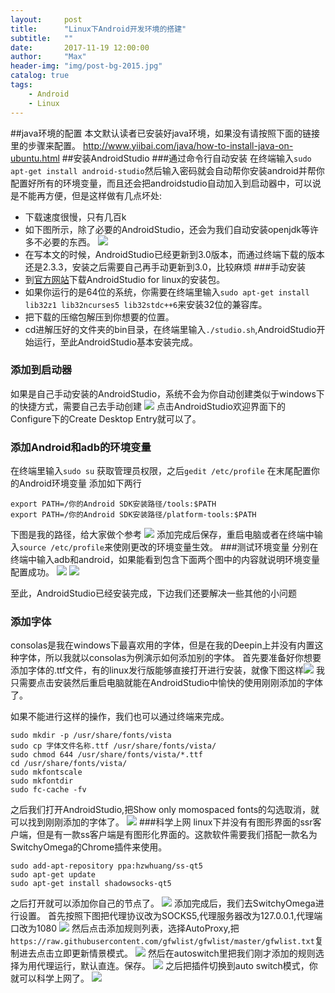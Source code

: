 ```yaml
---
layout:     post
title:      "Linux下Android开发环境的搭建"
subtitle:   ""
date:       2017-11-19 12:00:00
author:     "Max"
header-img: "img/post-bg-2015.jpg"
catalog: true
tags:
    - Android
    - Linux
---
```


##java环境的配置
本文默认读者已安装好java环境，如果没有请按照下面的链接里的步骤来配置。
http://www.yiibai.com/java/how-to-install-java-on-ubuntu.html
##安装AndroidStudio
###通过命令行自动安装
在终端输入```sudo apt-get install android-studio```然后输入密码就会自动帮你安装android并帮你配置好所有的环境变量，而且还会把androidstudio自动加入到启动器中，可以说是不能再方便，但是这样做有几点坏处:
+ 下载速度很慢，只有几百k 
+ 如下图所示，除了必要的AndroidStudio，还会为我们自动安装openjdk等许多不必要的东西。
![](http://upload-images.jianshu.io/upload_images/6524321-639e97bf084b5d4f.png?imageMogr2/auto-orient/strip%7CimageView2/2/w/1240)
+ 在写本文的时候，AndroidStudio已经更新到3.0版本，而通过终端下载的版本还是2.3.3，安装之后需要自己再手动更新到3.0，比较麻烦
###手动安装
+ 到[官方网站](https://developer.android.google.cn/studio/index.html)下载AndroidStudio for linux的安装包。
+ 如果你运行的是64位的系统，你需要在终端里输入```sudo apt-get install lib32z1 lib32ncurses5 lib32stdc++6```来安装32位的兼容库。
+ 把下载的压缩包解压到你想要的位置。
+ cd进解压好的文件夹的bin目录，在终端里输入```./studio.sh```,AndroidStudio开始运行，至此AndroidStudio基本安装完成。
### 添加到启动器
如果是自己手动安装的AndroidStudio，系统不会为你自动创建类似于windows下的快捷方式，需要自己去手动创建
![](http://upload-images.jianshu.io/upload_images/6524321-abe15535e587cd85.png?imageMogr2/auto-orient/strip%7CimageView2/2/w/1240)
点击AndroidStudio欢迎界面下的Configure下的Create Desktop Entry就可以了。
### 添加Android和adb的环境变量
在终端里输入```sudo su``` 获取管理员权限，之后```gedit /etc/profile```  在末尾配置你的Android环境变量
添加如下两行
```
export PATH=/你的Android SDK安装路径/tools:$PATH
export PATH=/你的Android SDK安装路径/platform-tools:$PATH
```
下图是我的路径，给大家做个参考
![](http://upload-images.jianshu.io/upload_images/6524321-d80bc227418959a0.png?imageMogr2/auto-orient/strip%7CimageView2/2/w/1240)
添加完成后保存，重启电脑或者在终端中输入```source /etc/profile```来使刚更改的环境变量生效。
###测试环境变量
分别在终端中输入adb和android，如果能看到包含下面两个图中的内容就说明环境变量配置成功。
![](http://upload-images.jianshu.io/upload_images/6524321-2036ab60d916deff.png?imageMogr2/auto-orient/strip%7CimageView2/2/w/1240)
![](http://upload-images.jianshu.io/upload_images/6524321-4bcd2c8375d004e5.png?imageMogr2/auto-orient/strip%7CimageView2/2/w/1240)




至此，AndroidStudio已经安装完成，下边我们还要解决一些其他的小问题
### 添加字体
consolas是我在windows下最喜欢用的字体，但是在我的Deepin上并没有内置这种字体，所以我就以consolas为例演示如何添加别的字体。
首先要准备好你想要添加字体的.ttf文件，有的linux发行版能够直接打开进行安装，就像下图这样![](http://upload-images.jianshu.io/upload_images/6524321-c488115b6b753f5c.png?imageMogr2/auto-orient/strip%7CimageView2/2/w/1240)
我只需要点击安装然后重启电脑就能在AndroidStudio中愉快的使用刚刚添加的字体了。

如果不能进行这样的操作，我们也可以通过终端来完成。
```
sudo mkdir -p /usr/share/fonts/vista
sudo cp 字体文件名称.ttf /usr/share/fonts/vista/
sudo chmod 644 /usr/share/fonts/vista/*.ttf
cd /usr/share/fonts/vista/
sudo mkfontscale
sudo mkfontdir
sudo fc-cache -fv
```
之后我们打开AndroidStudio,把Show only momospaced fonts的勾选取消，就可以找到刚刚添加的字体了。
![](http://upload-images.jianshu.io/upload_images/6524321-d427f9d8d653c7ed.png?imageMogr2/auto-orient/strip%7CimageView2/2/w/1240)
###科学上网
linux下并没有有图形界面的ssr客户端，但是有一款ss客户端是有图形化界面的。这款软件需要我们搭配一款名为	SwitchyOmega的Chrome插件来使用。
```
sudo add-apt-repository ppa:hzwhuang/ss-qt5
sudo apt-get update
sudo apt-get install shadowsocks-qt5
```
之后打开就可以添加你自己的节点了。
![](http://upload-images.jianshu.io/upload_images/6524321-b8d831f9483ba77d.png?imageMogr2/auto-orient/strip%7CimageView2/2/w/1240)
添加完成后，我们去SwitchyOmega进行设置。
首先按照下图把代理协议改为SOCKS5,代理服务器改为127.0.0.1,代理端口改为1080
![](http://upload-images.jianshu.io/upload_images/6524321-eb4f1f13c7bcfe46.jpg?imageMogr2/auto-orient/strip%7CimageView2/2/w/1240)
然后点击添加规则列表，选择AutoProxy,把```https://raw.githubusercontent.com/gfwlist/gfwlist/master/gfwlist.txt```复制进去点击立即更新情景模式。
![](http://upload-images.jianshu.io/upload_images/6524321-a884c164b9615c20.jpg?imageMogr2/auto-orient/strip%7CimageView2/2/w/1240)
然后在autoswitch里把我们刚才添加的规则选择为用代理运行，默认直连。保存。
![](http://upload-images.jianshu.io/upload_images/6524321-14820b6df853ccfd.jpg?imageMogr2/auto-orient/strip%7CimageView2/2/w/1240)
之后把插件切换到auto switch模式，你就可以科学上网了。
![](http://upload-images.jianshu.io/upload_images/6524321-03ed76305faee909.jpg?imageMogr2/auto-orient/strip%7CimageView2/2/w/1240)











